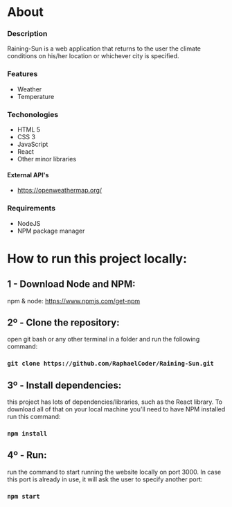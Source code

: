 # About

### Description
Raining-Sun is a web application that returns to the user the climate conditions on his/her location or whichever city is specified. 

### Features
* Weather
* Temperature

### Techonologies
* HTML 5
* CSS 3
* JavaScript
* React
* Other minor libraries

#### External API's
* https://openweathermap.org/

### Requirements
* NodeJS
* NPM package manager


# How to run this project locally:
## 1 - Download Node and NPM:
npm & node: https://www.npmjs.com/get-npm

## 2º - Clone the repository:

open git bash or any other terminal in a folder and run the following command:

### `git clone https://github.com/RaphaelCoder/Raining-Sun.git`

## 3º - Install dependencies:

this project has lots of dependencies/libraries, such as the React library. To download all of that on your local machine you'll need to have NPM installed run this command:

### `npm install` 

## 4º - Run:

run the command to start running the website locally on port 3000. In case this port is already in use, it will ask the user to specify another port:

### `npm start`
